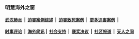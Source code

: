 
### 明慧海外之窗

####  [武汉肺炎](indexes/365.md?t=05020200) &nbsp;|&nbsp;  [迫害案例综述](indexes/328.md?t=05020200) &nbsp;|&nbsp; [迫害致死案例](indexes/277.md?t=05020200)  &nbsp;|&nbsp; [更多迫害案例](indexes/81.md?t=05020200)  &nbsp;|&nbsp; 
####  [时事评论](indexes/19.md?t=05020200) &nbsp;|&nbsp; [海外简讯](indexes/245.md?t=05020200)&nbsp;|&nbsp;  [社会支持](indexes/140.md?t=05020200) &nbsp;|&nbsp; [褒奖决议](indexes/282.md?t=05020200) &nbsp;|&nbsp; [社区报道](indexes/91.md?t=05020200)  &nbsp;|&nbsp; [天人之间](indexes/78.md?t=05020200) 

